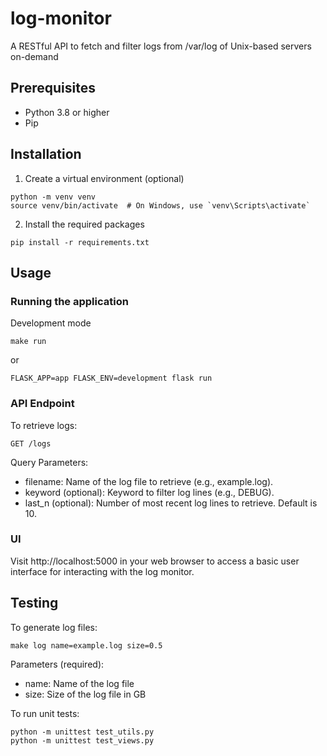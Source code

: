 # log-monitor
A RESTful API to fetch and filter logs from /var/log of Unix-based servers on-demand

## Prerequisites
- Python 3.8 or higher
- Pip

## Installation
1. Create a virtual environment (optional)
```
python -m venv venv
source venv/bin/activate  # On Windows, use `venv\Scripts\activate`
```
2. Install the required packages
```
pip install -r requirements.txt
```

## Usage
### Running the application
Development mode
```
make run
```
or
```
FLASK_APP=app FLASK_ENV=development flask run
```
### API Endpoint
To retrieve logs:

`GET /logs`

Query Parameters:

- filename: Name of the log file to retrieve (e.g., example.log).
- keyword (optional): Keyword to filter log lines (e.g., DEBUG).
- last_n (optional): Number of most recent log lines to retrieve. Default is 10.

### UI
Visit http://localhost:5000 in your web browser to access a basic user interface for interacting with the log monitor.

## Testing
To generate log files:
```
make log name=example.log size=0.5
```
Parameters (required):
- name: Name of the log file
- size: Size of the log file in GB

To run unit tests:
```
python -m unittest test_utils.py
python -m unittest test_views.py
```